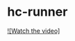 # hc-runner

[![Watch the video]]([https://youtu.be/vt5fpE0bzSY](https://youtube.com/shorts/KYBuGW_Yml8?feature=share))
